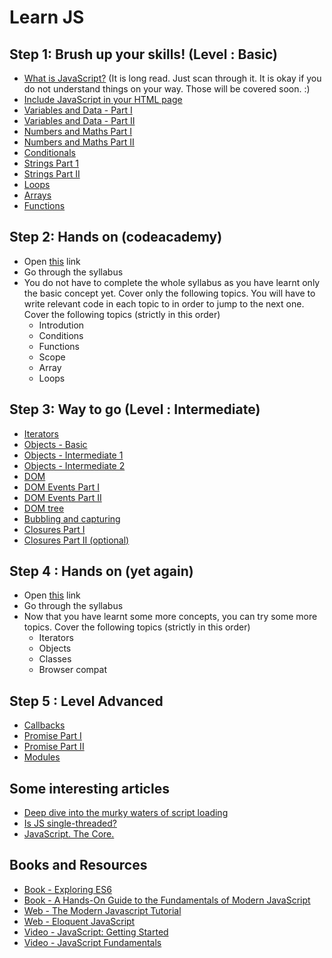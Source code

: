 # Learn JS

## Step 1: Brush up your skills! (Level : Basic)


  - [What is JavaScript?](https://developer.mozilla.org/en-US/docs/Learn/JavaScript/First_steps/What_is_JavaScript) (It is  long read. Just scan through it. It is okay if you do not understand things on your way. Those will be covered soon. :)
  - [Include JavaScript in your HTML page](http://www.htmldog.com/guides/javascript/beginner/makingstuffhappen/)
  - [Variables and Data - Part I](http://www.htmldog.com/guides/javascript/beginner/variables/)
  - [Variables and Data - Part II](https://developer.mozilla.org/en-US/docs/Learn/JavaScript/First_steps/Variables)
  - [Numbers and Maths Part I](http://www.htmldog.com/guides/javascript/beginner/math/)
  - [Numbers and Maths Part II](https://developer.mozilla.org/en-US/docs/Learn/JavaScript/First_steps/Math)
  - [Conditionals](http://www.htmldog.com/guides/javascript/beginner/conditional/)
  - [Strings Part 1](https://developer.mozilla.org/en-US/docs/Learn/JavaScript/First_steps/Strings)
  - [Strings Part II](https://developer.mozilla.org/en-US/docs/Learn/JavaScript/First_steps/Useful_string_methods)
  - [Loops](https://developer.mozilla.org/en-US/docs/Web/JavaScript/Guide/Loops_and_iteration)
  - [Arrays](https://developer.mozilla.org/en-US/docs/Learn/JavaScript/First_steps/Arrays)
  - [Functions](https://developer.mozilla.org/en-US/docs/Web/JavaScript/Guide/Loops_and_iteration)

## Step 2: Hands on (codeacademy)
  - Open [this](https://www.codecademy.com/learn/introduction-to-javascript) link
  - Go through the syllabus
  - You do not have to complete the whole syllabus as you have learnt only the basic concept yet. Cover only the following topics. You will have to write relevant code in each topic to in order to jump to the next one. Cover the following topics (strictly in this order) 
    - Introdution
    - Conditions
    - Functions
    - Scope
    - Array
    - Loops

## Step 3: Way to go (Level : Intermediate)
  - [Iterators](https://developer.mozilla.org/en-US/docs/Web/JavaScript/Guide/Iterators_and_generators)
  - [Objects - Basic](http://www.htmldog.com/guides/javascript/beginner/objects/)
  - [Objects - Intermediate 1](https://javascript.info/object)
  - [Objects - Intermediate 2](https://developer.mozilla.org/en-US/docs/Web/JavaScript/Guide/Working_with_Objects)
  - [DOM](https://developer.mozilla.org/en-US/docs/Web/API/Document_Object_Model/Introduction)
  - [DOM Events Part I](https://developer.mozilla.org/en-US/docs/Web/API/Document_Object_Model/Events)
  - [DOM Events Part II](https://javascript.info/introduction-browser-events)
  - [DOM tree](https://developer.mozilla.org/en-US/docs/Web/API/Document_object_model/How_to_create_a_DOM_tree)
  - [Bubbling and capturing](https://javascript.info/bubbling-and-capturing)
  - [Closures Part I](https://developer.mozilla.org/en-US/docs/Web/JavaScript/Closures)
  - [Closures Part II (optional)](https://javascript.info/closure)


## Step 4 : Hands on (yet again)

  - Open [this](https://www.codecademy.com/learn/introduction-to-javascript) link
  - Go through the syllabus
  - Now that you have learnt some more concepts, you can try some more topics. Cover the following topics (strictly in this order)
      - Iterators
      - Objects
      - Classes
      - Browser compat

## Step 5 : Level Advanced
 - [Callbacks](https://javascript.info/callbacks)
 - [Promise Part I](https://javascript.info/promise-basics)
 - [Promise Part II](https://javascript.info/promise-chaining)
 - [Modules](https://developers.google.com/web/fundamentals/primers/modules)

 ## Some interesting articles
 - [Deep dive into the murky waters of script loading](https://www.html5rocks.com/en/tutorials/speed/script-loading/)
 - [Is JS single-threaded?](https://www.red-gate.com/simple-talk/dotnet/asp-net/javascript-single-threaded/)
 - [JavaScript. The Core.](http://dmitrysoshnikov.com/ecmascript/javascript-the-core/)


## Books and Resources
- [Book - Exploring ES6](http://exploringjs.com/es6/index.html)
- [Book - A Hands-On Guide to the Fundamentals of Modern JavaScript](https://www.oreilly.com/library/view/learning-javascript-a/9780133016321/)
- [Web - The Modern Javascript Tutorial](https://javascript.info/)
- [Web - Eloquent JavaScript](http://eloquentjavascript.net/)
- [Video - JavaScript: Getting Started](https://www.pluralsight.com/courses/javascript-getting-started)
- [Video  - JavaScript Fundamentals](https://www.pluralsight.com/courses/javascript-fundamentals)

